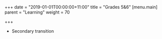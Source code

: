 +++
date = "2019-01-01T00:00:00+11:00"
title = "Grades 5&6"
[menu.main]
parent = "Learning"
weight = 70

+++
* Secondary transition